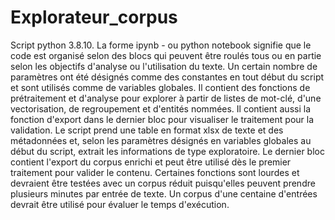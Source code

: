 # Explorateur_corpus

Script python 3.8.10. La forme ipynb - ou python notebook signifie que le code est organisé selon des blocs qui peuvent être roulés tous ou en partie selon les objectifs d'analyse ou l'utilisation du texte. Un certain nombre de paramètres ont été désignés comme des constantes en tout début du script et sont utilisés comme de variables globales. 
Il contient des fonctions de prétraitement et d'analyse pour explorer à partir de listes de mot-clé, d'une vectorisation, de regroupement et d'entités nommées. Il contient aussi la fonction d'export dans le dernier bloc pour visualiser le traitement pour la validation.
Le script prend une table en format xlsx de texte et des métadonnées et, selon les paramètres désignés en variables globales au début du script, extrait les informations de type exploratoire.
Le dernier bloc contient l'export du corpus enrichi et peut être utilisé dès le premier traitement pour valider le contenu.
Certaines fonctions sont lourdes et devraient être testées avec un corpus réduit puisqu'elles peuvent prendre plusieurs minutes par entrée de texte. Un corpus d'une centaine d'entrées devrait être utilisé pour évaluer le temps d'exécution.
